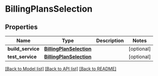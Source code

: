 # BillingPlansSelection

## Properties
Name | Type | Description | Notes
------------ | ------------- | ------------- | -------------
**build_service** | [**BillingPlanSelection**](BillingPlanSelection.md) |  | [optional] 
**test_service** | [**BillingPlanSelection**](BillingPlanSelection.md) |  | [optional] 

[[Back to Model list]](../README.md#documentation-for-models) [[Back to API list]](../README.md#documentation-for-api-endpoints) [[Back to README]](../README.md)

